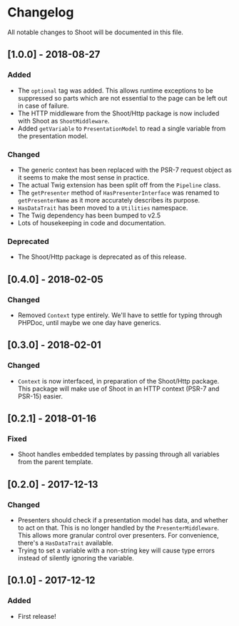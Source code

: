 # Changelog
All notable changes to Shoot will be documented in this file.

## [1.0.0] - 2018-08-27
### Added
- The `optional` tag was added. This allows runtime exceptions to be suppressed so parts which are not essential to the
page can be left out in case of failure.  
- The HTTP middleware from the Shoot/Http package is now included with Shoot as `ShootMiddleware`. 
- Added `getVariable` to `PresentationModel` to read a single variable from the presentation model.

### Changed
- The generic context has been replaced with the PSR-7 request object as it seems to make the most sense in practice. 
- The actual Twig extension has been split off from the `Pipeline` class.
- The `getPresenter` method of `HasPresenterInterface` was renamed to `getPresenterName` as it more accurately describes
its purpose. 
- `HasDataTrait` has been moved to a `Utilities` namespace.
- The Twig dependency has been bumped to v2.5
- Lots of housekeeping in code and documentation.

### Deprecated
- The Shoot/Http package is deprecated as of this release.

## [0.4.0] - 2018-02-05
### Changed
- Removed `Context` type entirely. We'll have to settle for typing through PHPDoc, until maybe we one day have generics.

## [0.3.0] - 2018-02-01
### Changed
- `Context` is now interfaced, in preparation of the Shoot/Http package. This package will make use of Shoot in an HTTP
context (PSR-7 and PSR-15) easier.

## [0.2.1] - 2018-01-16
### Fixed
- Shoot handles embedded templates by passing through all variables from the parent template.

## [0.2.0] - 2017-12-13
### Changed
- Presenters should check if a presentation model has data, and whether to act on that. This is no longer handled by the
`PresenterMiddleware`. This allows more granular control over presenters. For convenience, there's a `HasDataTrait`
available.
- Trying to set a variable with a non-string key will cause type errors instead of silently ignoring the variable.

## [0.1.0] - 2017-12-12
### Added
- First release!

